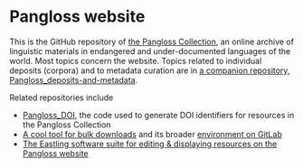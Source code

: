 # Pangloss website

This is the GitHub repository of [the Pangloss Collection](https://pangloss.cnrs.fr/), an online archive of linguistic materials in endangered and under-documented languages of the world. Most topics concern the website. Topics related to individual deposits (corpora) and to metadata curation are in [a companion repository, Pangloss_deposits-and-metadata](https://github.com/CNRS-LACITO/Pangloss_deposits-and-metadata).

Related repositories include 
* [Pangloss_DOI](https://github.com/vasaura/DoiPangloss), the code used to generate DOI identifiers for resources in the Pangloss Collection
* [A cool tool for bulk downloads](https://gitlab.com/lacito/outilspangloss) and its broader [environment on GitLab](https://gitlab.com/lacito)
* [The Eastling software suite for editing & displaying resources on the Pangloss website](https://github.com/CNRS-LACITO/eastlingplayer/)

